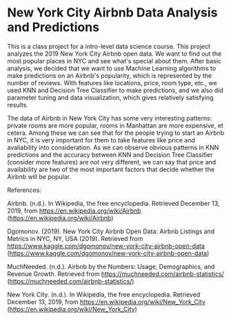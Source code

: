 # New York City Airbnb Data Analysis and Predictions

This is a class project for a intro-level data science course. This project analyzes the 2019 New York City Airbnb open data. We want to find out the most popular places in NYC and see what's special about them. After basic analysis, we decided that we want to use Machine Learning algorithms to make predictions on an Airbnb's popularity, which is represented by the number of reviews. With features like locations, price, room type, etc., we used KNN and Decision Tree Classifier to make predictions, and we also did parameter tuning and data visualization, which gives relatively satisfying results.

The data of Airbnb in New York City has some very interesting patterns: private rooms are more popular, rooms in Manhattan are more expensive, et cetera. Among these we can see that for the people trying to start an Airbnb in NYC, it is very important for them to take features like price and avaliability into consideration. As we can observe obvious patterns in KNN predictions and the accuracy between KNN and Decision Tree Classifier (consider more features) are not very different, we can say that price and availability are two of the most important factors that decide whether the Airbnb will be popular.


References:

Airbnb. (n.d.). In Wikipedia, the free encyclopedia. Retrieved December 13, 2019, from
https://en.wikipedia.org/wiki/Airbnb (https://en.wikipedia.org/wiki/Airbnb)

Dgomonov. (2019). New York City Airbnb Open Data: Airbnb Listings and Metrics in NYC, NY, USA (2019). Retrieved from https://www.kaggle.com/dgomonov/new-york-city-airbnb-open-data (https://www.kaggle.com/dgomonov/new-york-city-airbnb-open-data)

MuchNeeded. (n.d.). Airbnb by the Numbers: Usage, Demographics, and Revenue Growth. Retrieved from https://muchneeded.com/airbnb-statistics/ (https://muchneeded.com/airbnb-statistics/)

New York City. (n.d.). In Wikipedia, the free encyclopedia. Retrieved December 13, 2019, from
https://en.wikipedia.org/wiki/New_York_City (https://en.wikipedia.org/wiki/New_York_City)
